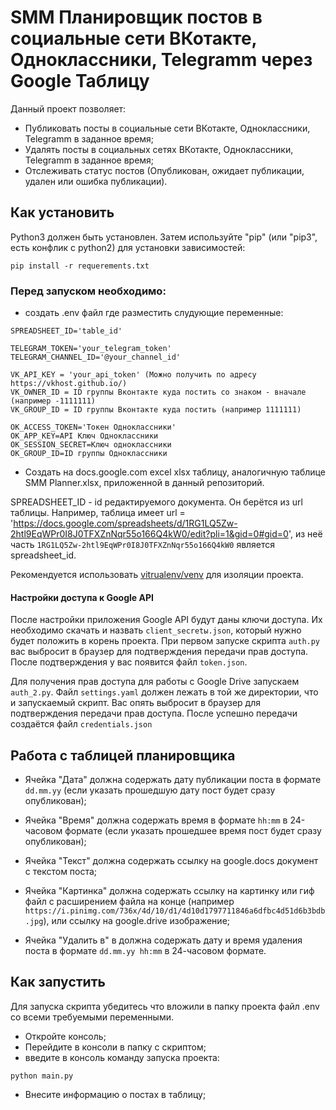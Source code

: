 # SMM Планировщик постов в социальные сети ВКотакте, Одноклассники, Telegramm через Google Таблицу

Данный проект позволяет:

* Публиковать посты в социальные сети ВКотакте, Одноклассники, Telegramm в заданное время;
* Удалять посты в социальных сетях ВКотакте, Одноклассники, Telegramm в заданное время;
* Отслеживать статус постов (Опубликован, ожидает публикации, удален или ошибка публикации).

## Как установить

Python3 должен быть установлен.
Затем используйте "pip" (или "pip3", есть конфлик с python2) для установки зависимостей:

```pip install -r requerements.txt```

### Перед запуском необходимо:

* создать .env файл где разместить слудующие переменные:
```
SPREADSHEET_ID='table_id'

TELEGRAM_TOKEN='your_telegram_token'
TELEGRAM_CHANNEL_ID='@your_channel_id'

VK_API_KEY = 'your_api_token' (Можно получить по адресу https://vkhost.github.io/) 
VK_OWNER_ID = ID группы Вконтакте куда постить со знаком - вначале (например -1111111)
VK_GROUP_ID = ID группы Вконтакте куда постить (например 1111111)

OK_ACCESS_TOKEN='Токен Одноклассники'
OK_APP_KEY=API Ключ Одноклассники
OK_SESSION_SECRET=Ключ одноклассники
OK_GROUP_ID=ID группы Одноклассники
```
* Создать на docs.google.com excel xlsx таблицу, аналогичную таблице SMM Planner.xlsx, приложенной в данный репозиторий.

SPREADSHEET_ID - id редактируемого документа. Он берётся из url таблицы. Например, таблица имеет url = 'https://docs.google.com/spreadsheets/d/1RG1LQ5Zw-2htl9EqWPr0I8J0TFXZnNqr55o166Q4kW0/edit?pli=1&gid=0#gid=0', из неё часть `1RG1LQ5Zw-2htl9EqWPr0I8J0TFXZnNqr55o166Q4kW0` является spreadsheet_id.

Рекомендуется использовать [vitrualenv/venv](https://docs.python.org/3/library/venv.html) для изоляции проекта.

#### Настройки доступа к Google API

После настройки приложения Google API будут даны ключи доступа. Их необходимо скачать и назвать `client_secretы.json`, который нужно будет положить в корень проекта. При первом запуске скрипта `auth.py` вас выбросит в браузер для подтверждения передачи прав доступа. После подтверждения у вас появится файл `token.json`. 

Для получения прав доступа для работы с Google Drive запускаем `auth_2.py`. Файл `settings.yaml` должен лежать в той же директории, что и запускаемый скрипт. Вас опять выбросит в браузер для подтверждения передачи прав доступа. После успешно передачи создаётся файл `credentials.json`

## Работа с таблицей планировщика

* Ячейка "Дата" должна содержать дату публикации поста в формате `dd.mm.yy` (если указать прошедшую дату пост будет сразу опубликован);

* Ячейка "Время" должна содержать время в формате `hh:mm` в 24-часовом формате (если указать прошедшее время пост будет сразу опубликован);

* Ячейка "Текст" должна содержать ссылку на google.docs документ с текстом поста;

* Ячейка "Картинка" должна содержать ссылку на картинку или гиф файл с расширением файла на конце (например `https://i.pinimg.com/736x/4d/10/d1/4d10d1797711846a6dfbc4d51d6b3bdb.jpg`), или ссылку на google.drive изображение;

* Ячейка "Удалить в" в должна содержать дату и время удаления поста в формате `dd.mm.yy hh:mm` в 24-часовом формате.

## Как запустить

Для запуска скрипта убедитесь что вложили в папку проекта файл .env со всеми требуемыми переменными.

* Откройте консоль;
* Перейдите в консоли в папку с скриптом;
* введите в консоль команду запуска проекта:
```
python main.py
```
* Внесите информацию о постах в таблицу;
